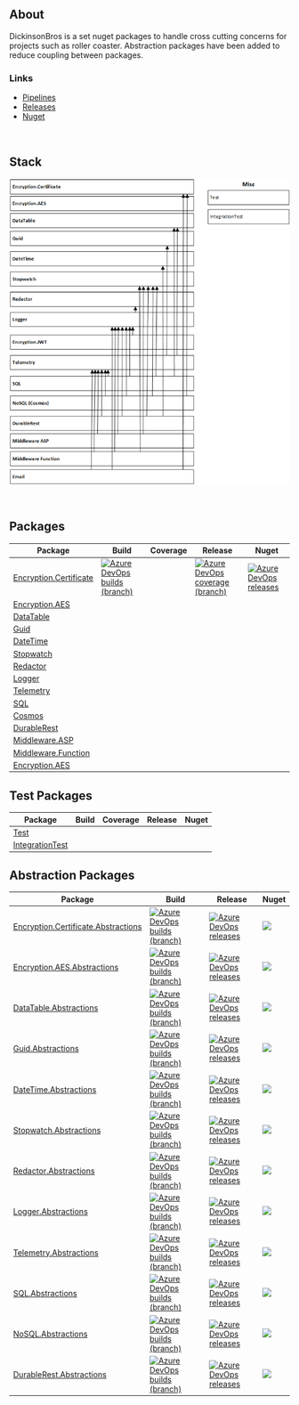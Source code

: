 
<h2>About</h2>
DickinsonBros is a set nuget packages to handle cross cutting concerns for projects such as roller coaster.
Abstraction packages have been added to reduce coupling between packages. 

<h3>Links</h3>

* [Pipelines](https://dev.azure.com/marksamdickinson/DickinsonBros/_build?view=folders) 
* [Releases](https://dev.azure.com/marksamdickinson/DickinsonBros/_release?_a=releases&view=all) 
* [Nuget](https://www.nuget.org/profiles/MarkDickinson) 

<br/>

<h2>Stack</h2>

![Alt text](https://raw.githubusercontent.com/msdickinson/DickinsonBros/master/StackV4.png)

<br/>

<h2>Packages</h2>

| Package  | Build | Coverage | Release | Nuget |
| ------------- | ------------- | ------------- | ------------- | ------------- |
| [Encryption.Certificate](https://github.com/msdickinson/DickinsonBros.Encryption.Certificate)|<a href="https://dev.azure.com/marksamdickinson/dickinsonbros/_build/latest?definitionId=643&amp;branchName=master"> <img alt="Azure DevOps builds (branch)" src="https://img.shields.io/azure-devops/build/marksamdickinson/DickinsonBros/643/master"> </a>|| <a href="https://dev.azure.com/marksamdickinson/dickinsonbros/_build/latest?definitionId=643&amp;branchName=master"> <img alt="Azure DevOps coverage (branch)" src="https://img.shields.io/azure-devops/coverage/marksamdickinson/dickinsonbros/643/master"> </a>|<a href="https://dev.azure.com/marksamdickinson/DickinsonBros/_release?_a=releases&view=mine&definitionId=21"> <img alt="Azure DevOps releases" src="https://img.shields.io/azure-devops/release/marksamdickinson/b5a46403-83bb-4d18-987f-81b0483ef43e/21/22"> </a>|<a href="https://www.nuget.org/packages/DickinsonBros.Encryption.Certificate/"><img src="https://img.shields.io/nuget/v/DickinsonBros.Encryption.Certificate"></a>|
| [Encryption.AES](https://github.com/msdickinson/DickinsonBros.Encryption.AES) |  |  |  |  |
| [DataTable](https://github.com/msdickinson/DickinsonBros.DataTable)   |  |  |  |  |
| [Guid](https://github.com/msdickinson/DickinsonBros.Guid)   |  |  |  |  |
| [DateTime](https://github.com/msdickinson/DickinsonBros.DateTime)  |  |  |  |  |
| [Stopwatch](https://github.com/msdickinson/DickinsonBros.Stopwatch)   |  |  |  |  |
| [Redactor](https://github.com/msdickinson/DickinsonBros.Redactor)  |  |  |  |  |
| [Logger](https://github.com/msdickinson/DickinsonBros.Logger)  |  |  |  |  |
| [Telemetry](https://github.com/msdickinson/DickinsonBros.Telemetry)  |  |  |  |  |
| [SQL](https://github.com/msdickinson/DickinsonBros.SQL)  |  |  |  |  |
| [Cosmos](https://github.com/msdickinson/DickinsonBros.Cosmos)  |  |  |  |  |
| [DurableRest](https://github.com/msdickinson/DickinsonBros.DurableRest)  |  |  |  |  |
| [Middleware.ASP](https://github.com/msdickinson/DickinsonBros.Middleware.ASP)  |  |  |  |  |
| [Middleware.Function](https://github.com/msdickinson/DickinsonBros.Middleware.Function)  |  |  |  |  |
| [Encryption.AES](https://github.com/msdickinson/DickinsonBros.Encryption.AES)  |  |  |  |  |

<h2>Test Packages</h2>

| Package  | Build | Coverage | Release | Nuget |
| ------------- | ------------- | ------------- | ------------- | ------------- |
| [Test](https://github.com/msdickinson/DickinsonBros.Test)  |  |  |  |  |
| [IntegrationTest](https://github.com/msdickinson/DickinsonBros.IntegrationTest) |  |  |  |  |

<h2>Abstraction Packages</h2>

| Package  | Build | Release | Nuget |
| ------------- | ------------- | ------------- | ------------- |
| [Encryption.Certificate.Abstractions](https://github.com/msdickinson/DickinsonBros.Certificate.Abstractions)  |<a href="https://dev.azure.com/marksamdickinson/dickinsonbros/_build/latest?definitionId=43&amp;branchName=master"> <img alt="Azure DevOps builds (branch)" src="https://img.shields.io/azure-devops/build/marksamdickinson/DickinsonBros/43/master"> </a>|<a href="https://dev.azure.com/marksamdickinson/DickinsonBros/_release?_a=releases&view=mine&definitionId=20"> <img alt="Azure DevOps releases" src="https://img.shields.io/azure-devops/release/marksamdickinson/b5a46403-83bb-4d18-987f-81b0483ef43e/21/22"> </a>|<a href="https://www.nuget.org/packages/DickinsonBros.Encryption.Certificate.Abstractions/"><img src="https://img.shields.io/nuget/v/DickinsonBros.Encryption.Certificate.Abstractions"></a>|
| [Encryption.AES.Abstractions](https://github.com/msdickinson/DickinsonBros.AES.Abstractions)  |  <a href="https://dev.azure.com/marksamdickinson/dickinsonbros/_build/latest?definitionId=47&amp;branchName=master"> <img alt="Azure DevOps builds (branch)" src="https://img.shields.io/azure-devops/build/marksamdickinson/DickinsonBros/47/master"></a>| <a href="https://dev.azure.com/marksamdickinson/DickinsonBros/_release?_a=releases&view=mine&definitionId=22"> <img alt="Azure DevOps releases" src="https://img.shields.io/azure-devops/release/marksamdickinson/b5a46403-83bb-4d18-987f-81b0483ef43e/22/23"> </a> | <a href="https://www.nuget.org/packages/DickinsonBros.Encryption.AES.Abstractions/"><img src="https://img.shields.io/nuget/v/DickinsonBros.Encryption.AES.Abstractions"></a> |
| [DataTable.Abstractions](https://github.com/msdickinson/DickinsonBros.DataTable.Abstractions) |<a href="https://dev.azure.com/marksamdickinson/dickinsonbros/_build/latest?definitionId=66&amp;branchName=master"> <img alt="Azure DevOps builds (branch)" src="https://img.shields.io/azure-devops/build/marksamdickinson/DickinsonBros/66/master"> </a>|<a href="https://dev.azure.com/marksamdickinson/DickinsonBros/_release?_a=releases&view=mine&definitionId=31"> <img alt="Azure DevOps releases" src="https://img.shields.io/azure-devops/release/marksamdickinson/b5a46403-83bb-4d18-987f-81b0483ef43e/31/32"> </a>|<a href="https://www.nuget.org/packages/DickinsonBros.DataTable.Abstractions/"><img src="https://img.shields.io/nuget/v/DickinsonBros.DataTable.Abstractions"></a>|
| [Guid.Abstractions](https://github.com/msdickinson/DickinsonBros.Guid.Abstractions)|<a href="https://dev.azure.com/marksamdickinson/dickinsonbros/_build/latest?definitionId=7&amp;branchName=master"> <img alt="Azure DevOps builds (branch)" src="https://img.shields.io/azure-devops/build/marksamdickinson/DickinsonBros/7/master"> </a>|<a href="https://dev.azure.com/marksamdickinson/DickinsonBros/_release?_a=releases&view=mine&definitionId=3"> <img alt="Azure DevOps releases" src="https://img.shields.io/azure-devops/release/marksamdickinson/b5a46403-83bb-4d18-987f-81b0483ef43e/3/4"> </a>|<a href="https://www.nuget.org/packages/DickinsonBros.Guid.Abstractions/"><img src="https://img.shields.io/nuget/v/DickinsonBros.Guid.Abstractions"></a>|
| [DateTime.Abstractions](https://github.com/msdickinson/DickinsonBros.DateTime.Abstractions) |<a href="https://dev.azure.com/marksamdickinson/dickinsonbros/_build/latest?definitionId=11&amp;branchName=master"> <img alt="Azure DevOps builds (branch)" src="https://img.shields.io/azure-devops/build/marksamdickinson/DickinsonBros/11/master"> </a>|<a href="https://dev.azure.com/marksamdickinson/DickinsonBros/_release?_a=releases&view=mine&definitionId=5"> <img alt="Azure DevOps releases" src="https://img.shields.io/azure-devops/release/marksamdickinson/b5a46403-83bb-4d18-987f-81b0483ef43e/5/6"> </a>|<a href="https://www.nuget.org/packages/DickinsonBros.DateTime.Abstractions/"><img src="https://img.shields.io/nuget/v/DickinsonBros.DateTime.Abstractions"></a>|
| [Stopwatch.Abstractions](https://github.com/msdickinson/DickinsonBros.Stopwatch.Abstractions) |<a href="https://dev.azure.com/marksamdickinson/dickinsonbros/_build/latest?definitionId=29&amp;branchName=master"> <img alt="Azure DevOps builds (branch)" src="https://img.shields.io/azure-devops/build/marksamdickinson/DickinsonBros/29/master"> </a>|<a href="https://dev.azure.com/marksamdickinson/DickinsonBros/_release?_a=releases&view=mine&definitionId=14"> <img alt="Azure DevOps releases" src="https://img.shields.io/azure-devops/release/marksamdickinson/b5a46403-83bb-4d18-987f-81b0483ef43e/14/15"> </a>|<a href="https://www.nuget.org/packages/DickinsonBros.Stopwatch.Abstractions/"><img src="https://img.shields.io/nuget/v/DickinsonBros.Stopwatch.Abstractions"></a>|
| [Redactor.Abstractions](https://github.com/msdickinson/DickinsonBros.Redactor.Abstractions)|<a href="https://dev.azure.com/marksamdickinson/dickinsonbros/_build/latest?definitionId=21&amp;branchName=master"> <img alt="Azure DevOps builds (branch)" src="https://img.shields.io/azure-devops/build/marksamdickinson/DickinsonBros/21/master"> </a>|<a href="https://dev.azure.com/marksamdickinson/DickinsonBros/_release?_a=releases&view=mine&definitionId=10"> <img alt="Azure DevOps releases" src="https://img.shields.io/azure-devops/release/marksamdickinson/b5a46403-83bb-4d18-987f-81b0483ef43e/10/11"> </a>|<a href="https://www.nuget.org/packages/DickinsonBros.Redactor.Abstractions/"><img src="https://img.shields.io/nuget/v/DickinsonBros.Redactor.Abstractions"></a>|
| [Logger.Abstractions](https://github.com/msdickinson/DickinsonBros.Logger.Abstractions)|<a href="https://dev.azure.com/marksamdickinson/dickinsonbros/_build/latest?definitionId=23&amp;branchName=master"> <img alt="Azure DevOps builds (branch)" src="https://img.shields.io/azure-devops/build/marksamdickinson/DickinsonBros/23/master"> </a>|<a href="https://dev.azure.com/marksamdickinson/DickinsonBros/_release?_a=releases&view=mine&definitionId=11"> <img alt="Azure DevOps releases" src="https://img.shields.io/azure-devops/release/marksamdickinson/b5a46403-83bb-4d18-987f-81b0483ef43e/11/12"> </a>|<a href="https://www.nuget.org/packages/DickinsonBros.Logger.Abstractions/"><img src="https://img.shields.io/nuget/v/DickinsonBros.Logger.Abstractions"></a>|
| [Telemetry.Abstractions](https://github.com/msdickinson/DickinsonBros.Telemetry.Abstractions) |<a href="https://dev.azure.com/marksamdickinson/dickinsonbros/_build/latest?definitionId=51&amp;branchName=master"> <img alt="Azure DevOps builds (branch)" src="https://img.shields.io/azure-devops/build/marksamdickinson/DickinsonBros/51/master"> </a>|<a href="https://dev.azure.com/marksamdickinson/DickinsonBros/_release?_a=releases&view=mine&definitionId=24"> <img alt="Azure DevOps releases" src="https://img.shields.io/azure-devops/release/marksamdickinson/b5a46403-83bb-4d18-987f-81b0483ef43e/24/25"> </a>|<a href="https://www.nuget.org/packages/DickinsonBros.Telemetry.Abstractions/"><img src="https://img.shields.io/nuget/v/DickinsonBros.Telemetry.Abstractions"></a>|
| [SQL.Abstractions](https://github.com/msdickinson/DickinsonBros.SQL.Abstractions) |<a href="https://dev.azure.com/marksamdickinson/dickinsonbros/_build/latest?definitionId=15&amp;branchName=master"> <img alt="Azure DevOps builds (branch)" src="https://img.shields.io/azure-devops/build/marksamdickinson/DickinsonBros/15/master"> </a>|<a href="https://dev.azure.com/marksamdickinson/DickinsonBros/_release?_a=releases&view=mine&definitionId=7"> <img alt="Azure DevOps releases" src="https://img.shields.io/azure-devops/release/marksamdickinson/b5a46403-83bb-4d18-987f-81b0483ef43e/7/8"> </a>|<a href="https://www.nuget.org/packages/DickinsonBros.SQL.Abstractions/"><img src="https://img.shields.io/nuget/v/DickinsonBros.SQL.Abstractions"></a>|
| [NoSQL.Abstractions](https://github.com/msdickinson/DickinsonBros.NoSQLService.Abstractions)|<a href="https://dev.azure.com/marksamdickinson/dickinsonbros/_build/latest?definitionId=89&amp;branchName=master"> <img alt="Azure DevOps builds (branch)" src="https://img.shields.io/azure-devops/build/marksamdickinson/DickinsonBros/89/master"> </a>|<a href="https://dev.azure.com/marksamdickinson/DickinsonBros/_release?_a=releases&view=mine&definitionId=39"> <img alt="Azure DevOps releases" src="https://img.shields.io/azure-devops/release/marksamdickinson/b5a46403-83bb-4d18-987f-81b0483ef43e/39/40"> </a>|<a href="https://www.nuget.org/packages/DickinsonBros.NoSQL.Abstractions/"><img src="https://img.shields.io/nuget/v/DickinsonBros.NoSQL.Abstractions"></a>|
| [DurableRest.Abstractions](https://github.com/msdickinson/DickinsonBros.DurableRest.Abstractions) |<a href="https://dev.azure.com/marksamdickinson/dickinsonbros/_build/latest?definitionId=25&amp;branchName=master"> <img alt="Azure DevOps builds (branch)" src="https://img.shields.io/azure-devops/build/marksamdickinson/DickinsonBros/25/master"> </a>|<a href="https://dev.azure.com/marksamdickinson/DickinsonBros/_release?_a=releases&view=mine&definitionId=12"> <img alt="Azure DevOps releases" src="https://img.shields.io/azure-devops/release/marksamdickinson/b5a46403-83bb-4d18-987f-81b0483ef43e/12/13"> </a>|<a href="https://www.nuget.org/packages/DickinsonBros.DurableRest.Abstractions/"><img src="https://img.shields.io/nuget/v/DickinsonBros.DurableRest.Abstractions"></a>|
